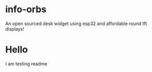# info-orbs
An open sourced desk widget using esp32 and affordable round tft displays!
# Hello
I am testing readme
